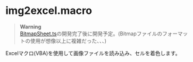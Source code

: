 # img2excel.macro

> **Warning**  
> [BitmapSheet.ts](https://github.com/osawa-koki/BitmapSheet.ts)の開発完了後に開発予定。(Bitmapファイルのフォーマットの使用が想像以上に複雑だった、、、)  

Excelマクロ(VBA)を使用して画像ファイルを読み込み、セルを着色します。  
